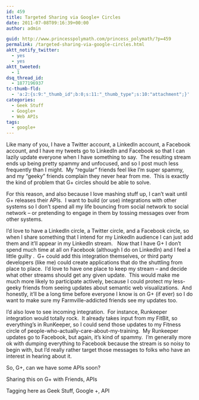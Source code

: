 ```yaml
---
id: 459
title: Targeted Sharing via Google+ Circles
date: 2011-07-08T09:16:39+00:00
author: admin

guid: http://www.princesspolymath.com/princess_polymath/?p=459
permalink: /targeted-sharing-via-google-circles.html
aktt_notify_twitter:
  - yes
  - yes
aktt_tweeted:
  - 1
dsq_thread_id:
  - 1877196937
tc-thumb-fld:
  - 'a:2:{s:9:"_thumb_id";b:0;s:11:"_thumb_type";s:10:"attachment";}'
categories:
  - Geek Stuff
  - Google+
  - Web APIs
tags:
  - google+
---
```

Like many of you, I have a Twitter account, a LinkedIn account, a Facebook account, and I have my tweets go to LinkedIn and Facebook so that I can lazily update everyone when I have something to say.  The resulting stream ends up being pretty spammy and unfocused, and so I post much less frequently than I might.  My &#8220;regular&#8221; friends feel like I&#8217;m super spammy, and my &#8220;geeky&#8221; friends complain they never hear from me.  This is exactly the kind of problem that G+ circles should be able to solve.

For this reason, and also because I love mashing stuff up, I can&#8217;t wait until G+ releases their APIs.  I want to build (or use) integrations with other systems so I don&#8217;t spend all my life bouncing from social network to social network &#8211; or pretending to engage in them by tossing messages over from other systems.

I&#8217;d love to have a LinkedIn circle, a Twitter circle, and a Facebook circle, so when I share something that I intend for my LinkedIn audience I can just add them and it&#8217;ll appear in my LinkedIn stream.   Now that I have G+ I don&#8217;t spend much time at all on Facebook (although I do on LinkedIn) and I feel a little guilty .  G+ could add this integration themselves, or third party developers (like me) could create applications that do the shuttling from place to place.  I&#8217;d love to have one place to keep my stream &#8211; and decide what other streams should get any given update.  This would make me much more likely to participate actively, because I could protect my less-geeky friends from seeing updates about semantic web visualizations.  And honestly, it&#8217;ll be a long time before everyone I know is on G+ (if ever) so I do want to make sure my Farmville-addicted friends see my updates too.

I&#8217;d also love to see incoming integration.  For instance, Runkeeper integration would totally rock.  It already takes input from my FitBit, so everything&#8217;s in RunKeeper, so I could send those updates to my Fitness circle of people-who-actually-care-about-my-training.  My Runkeeper updates go to Facebook, but again, it&#8217;s kind of spammy.  I&#8217;m generally more ok with dumping everything to Facebook because the stream is so noisy to begin with, but I&#8217;d really rather target those messages to folks who have an interest in hearing about it.

So, G+, can we have some APIs soon?

Sharing this on G+ with Friends, APIs

Tagging here as Geek Stuff, Google +, API